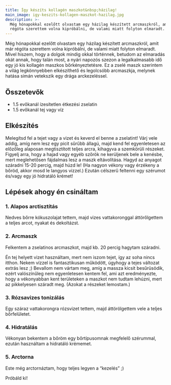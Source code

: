 ```yaml
---
title: Így készíts kollagén maszkot&nbsp;házilag!
main_image: igy-keszits-kollagen-maszkot-hazilag.jpg
description: >-
  Még hónapokkal ezelőtt olvastam egy házilag készített arcmaszkról, amit már
  régóta szerettem volna kipróbálni, de valami miatt folyton elmaradt.
---
```


Még hónapokkal ezelőtt olvastam egy házilag készített arcmaszkról, amit már
régóta szerettem volna kipróbálni, de valami miatt folyton elmaradt. Mivel
hiszem, hogy a dolgok mindig okkal történnek, betudom az elmaradás okát annak,
hogy talán most, a nyári napozós szezon a legalkalmasabb idő egy jó kis kollagén
maszkos bőrkényeztetésre. Ez a zselé maszk szerintem a világ legkönnyebben
elkészíthető és legolcsóbb arcmaszkja, melynek hatása simán vetekszik egy drága
arckezeléssel.

## Összetevők

*   1.5 evőkanál ízesítetlen étkezési zselatin
*   1.5 evőkanál tej vagy víz

## Elkészítés

Melegítsd fel a tejet vagy a vizet és keverd el benne a zselatint! Várj vele
addig, amíg nem lesz egy picit sűrűbb állagú, majd kend fel egyenletesen az
előzőleg alaposan megtisztított teljes arcra, kihagyva a szemkörüli részeket.
Figyelj arra, hogy a hajad vagy egyéb szőrök ne kerüljenek bele a kenésbe, mert
meglehetősen fájdalmas lesz a maszk eltávolítása. Hagyd az anyagot száradni
15-20 percig, majd húzd le! (Ha nagyon vékony vagy érzékeny a bőröd, akkor mosd
le langyos vizzel.) Ezután célszerű feltenni egy szérumot és/vagy egy jó
hidratáló krémet!

## Lépések ahogy én csináltam

### 1. Alapos arctisztítás

Nedves bőrre kókuszolajat tettem, majd vizes vattakoronggal áttörőlgettem a
teljes arcot, nyakat és dekoltázst.

### 2. Arcmaszk

Felkentem a zselatinos arcmaszkot, majd kb. 20 percig hagytam száradni.

Én tej helyett vizet használtam, mert nem iszom tejet, így az soha nincs itthon.
Nekem vízzel is fantasztikusan működött, úgyhogy a tejes változat extrás lesz ;)
Bevallom nem vártam meg, amíg a massza kicsit besűrüsödik, ezért valószínűleg
nem egyenletesen kentem fel, ami azt eredményezte, hogy a vékonyabban kent
területeken a maszkot nem tudtam lehúzni, mert az pikkelyesen száradt meg.
(Azokat a részeket lemostam.)

### 3. Rózsavizes tonizálás

Egy száraz vattakorongra rózsvizet tettem, majd áttörölgettem vele a teljes
bőrfelületet.

### 4. Hidratálás

Vékonyan bekentem a bőröm egy bőrtípusomnak megfelelő szérummal, ezután
használtam a hidratáló krémemet.

### 5. Arctorna

Este még arctornáztam, hogy teljes legyen a “kezelés” ;)


Próbáld ki!


